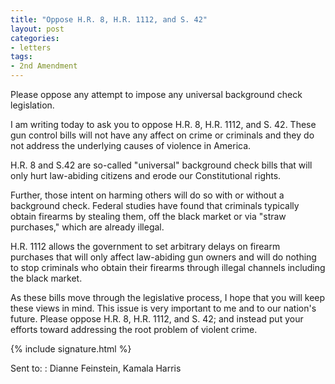 ```yaml
---
title: "Oppose H.R. 8, H.R. 1112, and S. 42"
layout: post
categories:
- letters
tags:
- 2nd Amendment
---
```


Please oppose any attempt to impose any universal background check legislation.

I am writing today to ask you to oppose H.R. 8, H.R. 1112, and S. 42. These gun control bills will not have any affect on crime or criminals and they do not address the underlying causes of violence in America.

H.R. 8 and S.42 are so-called "universal" background check bills that will only hurt law-abiding citizens and erode our Constitutional rights.

Further, those intent on harming others will do so with or without a background check. Federal studies have found that criminals typically obtain firearms by stealing them, off the black market or via "straw purchases," which are already illegal.

H.R. 1112 allows the government to set arbitrary delays on firearm purchases that will only affect law-abiding gun owners and will do nothing to stop criminals who obtain their firearms through illegal channels including the black market.

As these bills move through the legislative process, I hope that you will keep these views in mind. This issue is very important to me and to our nation's future. Please oppose H.R. 8, H.R. 1112, and S. 42; and instead put your efforts toward addressing the root problem of violent crime.

{% include signature.html %}

Sent to:
: Dianne Feinstein, Kamala Harris
